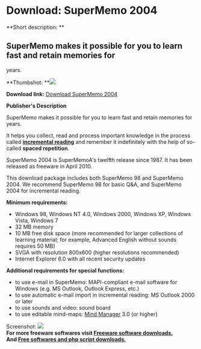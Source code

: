 # Download: SuperMemo 2004

**Short description: **

## SuperMemo makes it possible for you to learn fast and retain memories for
years.

  
**Thumbshot: **![](http://www.freewarefiles.com/screenshot/supermemo2_md.jpg)   
  
**Download link:** [Download SuperMemo 2004](http://freesoftwares.boysofts.com/SuperMemo_program_13849.html)  
  

**Publisher's Description**  
  

SuperMemo makes it possible for you to learn fast and retain memories for
years.

It helps you collect, read and process important knowledge in the process
called **[incremental
reading](http://help.supermemo.org/wiki/Incremental_reading)** and remember it
indefinitely with the help of so-called **spaced repetition**.

SuperMemo 2004 is SuperMemoA's twelfth release since 1987. It has been
released as freeware in April 2010.

This download package includes both SuperMemo 98 and SuperMemo 2004. We
recommend SuperMemo 98 for basic Q&A, and SuperMemo 2004 for incremental
reading.

**Minimum requirements:**

  * Windows 98, Windows NT 4.0, Windows 2000, Windows XP, Windows Vista, Windows 7
  * 32 MB memory
  * 10 MB free disk space (more recommended for larger collections of learning material; for example, Advanced English without sounds requires 50 MB)
  * SVGA with resolution 800x600 (higher resolutions recommended)
  * Internet Explorer 6.0 with all recent security updates

**Additional requirements for special functions:**

  * to use e-mail in SuperMemo: MAPI-compliant e-mail software for Windows (e.g. MS Outlook, Outlook Express, etc.)
  * to use automatic e-mail import in incremental reading: MS Outlook 2000 or later
  * to use sounds and video: sound board
  * to use editable mind-maps: [Mind Manager](http://www.mindman.com) 3.0 (or higher)

  
  
Screenshot: ![](http://www.freewarefiles.com/screenshot/supermemo2.jpg)  
**For more freeware softwares visit [Freeware software downloads.](http://freesoftwares.boysofts.com/)**   
**And [Free softwares and php script downloads.](http://www.boysofts.com/)**

